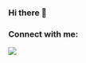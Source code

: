 ### Hi there 👋

<!--
**Nikxxx007/Nikxxx007** is a ✨ _special_ ✨ repository because its `README.md` (this file) appears on your GitHub profile.

Here are some ideas to get you started:

- 🔭 I’m currently working on ...
- 🌱 I’m currently learning ...
- 👯 I’m looking to collaborate on ...
- 🤔 I’m looking for help with ...
- 💬 Ask me about ...
- 📫 How to reach me: ...
- 😄 Pronouns: ...
- ⚡ Fun fact: ...
-->

### Connect with me:

[<img src="https://cdn2.iconfinder.com/data/icons/social-media-2285/512/1_Linkedin_unofficial_colored_svg-256.png"/>][linkedin]

[instagram]: https://www.instagram.com/_n_nick_n_/
[linkedin]: https://www.linkedin.com/in/nikxxx007/
[telegram]: https://t.me/nikxxx007

